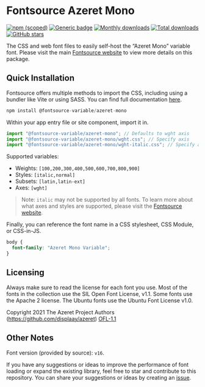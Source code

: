 # Fontsource Azeret Mono

[![npm (scoped)](https://img.shields.io/npm/v/@fontsource-variable/azeret-mono?color=brightgreen)](https://www.npmjs.com/package/@fontsource-variable/azeret-mono) [![Generic badge](https://img.shields.io/badge/fontsource-passing-brightgreen)](https://github.com/fontsource/fontsource) [![Monthly downloads](https://badgen.net/npm/dm/@fontsource-variable/azeret-mono)](https://github.com/fontsource/fontsource) [![Total downloads](https://badgen.net/npm/dt/@fontsource-variable/azeret-mono)](https://github.com/fontsource/fontsource) [![GitHub stars](https://img.shields.io/github/stars/fontsource/fontsource.svg?style=social&label=Star)](https://github.com/fontsource/fontsource/stargazers)

The CSS and web font files to easily self-host the “Azeret Mono” variable font. Please visit the main [Fontsource website](https://fontsource.org/fonts/azeret-mono) to view more details on this package.

## Quick Installation

Fontsource offers multiple methods to import the CSS, including using a bundler like Vite or using SASS. You can find full documentation [here](https://fontsource.org/docs/getting-started/introduction).

```javascript
npm install @fontsource-variable/azeret-mono
```

Within your app entry file or site component, import it in.

```javascript
import "@fontsource-variable/azeret-mono"; // Defaults to wght axis
import "@fontsource-variable/azeret-mono/wght.css"; // Specify axis
import "@fontsource-variable/azeret-mono/wght-italic.css"; // Specify axis and style
```

Supported variables:
- Weights: `[100,200,300,400,500,600,700,800,900]`
- Styles: `[italic,normal]`
- Subsets: `[latin,latin-ext]`
- Axes: `[wght]`

> Note: `italic` may not be supported by all fonts. To learn more about what axes and styles are supported, please visit the [Fontsource website](https://fontsource.org/fonts/azeret-mono).

Finally, you can reference the font name in a CSS stylesheet, CSS Module, or CSS-in-JS.

```css
body {
  font-family: "Azeret Mono Variable";
}
```

## Licensing
Always make sure to read the license for each font you use. Most of the fonts in the collection use the SIL Open Font License, v1.1. Some fonts use the Apache 2 license. The Ubuntu fonts use the Ubuntu Font License v1.0.

Copyright 2021 The Azeret Project Authors (https://github.com/displaay/azeret)
[OFL-1.1](http://scripts.sil.org/OFL)

## Other Notes
Font version (provided by source): `v16`.

If you have any suggestions or ideas to improve the performance of font loading or expand the existing library, feel free to star and contribute to this repository. You can share your suggestions or ideas by creating an [issue](https://github.com/fontsource/fontsource/issues).